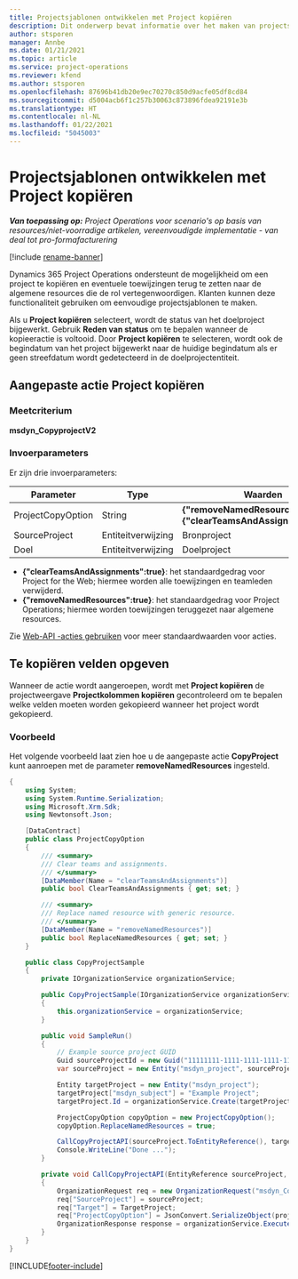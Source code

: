 ```yaml
---
title: Projectsjablonen ontwikkelen met Project kopiëren
description: Dit onderwerp bevat informatie over het maken van projectsjablonen met de aangepaste actie Project kopiëren.
author: stsporen
manager: Annbe
ms.date: 01/21/2021
ms.topic: article
ms.service: project-operations
ms.reviewer: kfend
ms.author: stsporen
ms.openlocfilehash: 87696b41db20e9ec70270c850d9acfe05df8cd84
ms.sourcegitcommit: d5004acb6f1c257b30063c873896fdea92191e3b
ms.translationtype: HT
ms.contentlocale: nl-NL
ms.lasthandoff: 01/22/2021
ms.locfileid: "5045003"
---
```

# <a name="develop-project-templates-with-copy-project"></a>Projectsjablonen ontwikkelen met Project kopiëren

_**Van toepassing op:** Project Operations voor scenario's op basis van resources/niet-voorradige artikelen, vereenvoudigde implementatie - van deal tot pro-formafacturering_

[!include [rename-banner](~/includes/cc-data-platform-banner.md)]

Dynamics 365 Project Operations ondersteunt de mogelijkheid om een project te kopiëren en eventuele toewijzingen terug te zetten naar de algemene resources die de rol vertegenwoordigen. Klanten kunnen deze functionaliteit gebruiken om eenvoudige projectsjablonen te maken.

Als u **Project kopiëren** selecteert, wordt de status van het doelproject bijgewerkt. Gebruik **Reden van status** om te bepalen wanneer de kopieeractie is voltooid. Door **Project kopiëren** te selecteren, wordt ook de begindatum van het project bijgewerkt naar de huidige begindatum als er geen streefdatum wordt gedetecteerd in de doelprojectentiteit.

## <a name="copy-project-custom-action"></a>Aangepaste actie Project kopiëren 

### <a name="name"></a>Meetcriterium 

**msdyn_CopyprojectV2**

### <a name="input-parameters"></a>Invoerparameters
Er zijn drie invoerparameters:

| Parameter          | Type   | Waarden                                                   | 
|--------------------|--------|----------------------------------------------------------|
| ProjectCopyOption  | String | **{"removeNamedResources":true}** of **{"clearTeamsAndAssignments":true}** |
| SourceProject      | Entiteitverwijzing | Bronproject |
| Doel             | Entiteitverwijzing | Doelproject |


- **{"clearTeamsAndAssignments":true}**: het standaardgedrag voor Project for the Web; hiermee worden alle toewijzingen en teamleden verwijderd.
- **{"removeNamedResources":true}**: het standaardgedrag voor Project Operations; hiermee worden toewijzingen teruggezet naar algemene resources.

Zie [Web-API -acties gebruiken](https://docs.microsoft.com/powerapps/developer/common-data-service/webapi/use-web-api-actions) voor meer standaardwaarden voor acties.

## <a name="specify-fields-to-copy"></a>Te kopiëren velden opgeven 
Wanneer de actie wordt aangeroepen, wordt met **Project kopiëren** de projectweergave **Projectkolommen kopiëren** gecontroleerd om te bepalen welke velden moeten worden gekopieerd wanneer het project wordt gekopieerd.


### <a name="example"></a>Voorbeeld
Het volgende voorbeeld laat zien hoe u de aangepaste actie **CopyProject** kunt aanroepen met de parameter **removeNamedResources** ingesteld.
```C#
{
    using System;
    using System.Runtime.Serialization;
    using Microsoft.Xrm.Sdk;
    using Newtonsoft.Json;

    [DataContract]
    public class ProjectCopyOption
    {
        /// <summary>
        /// Clear teams and assignments.
        /// </summary>
        [DataMember(Name = "clearTeamsAndAssignments")]
        public bool ClearTeamsAndAssignments { get; set; }

        /// <summary>
        /// Replace named resource with generic resource.
        /// </summary>
        [DataMember(Name = "removeNamedResources")]
        public bool ReplaceNamedResources { get; set; }
    }

    public class CopyProjectSample
    {
        private IOrganizationService organizationService;

        public CopyProjectSample(IOrganizationService organizationService)
        {
            this.organizationService = organizationService;
        }

        public void SampleRun()
        {
            // Example source project GUID
            Guid sourceProjectId = new Guid("11111111-1111-1111-1111-111111111111");
            var sourceProject = new Entity("msdyn_project", sourceProjectId);

            Entity targetProject = new Entity("msdyn_project");
            targetProject["msdyn_subject"] = "Example Project";
            targetProject.Id = organizationService.Create(targetProject);

            ProjectCopyOption copyOption = new ProjectCopyOption();
            copyOption.ReplaceNamedResources = true;

            CallCopyProjectAPI(sourceProject.ToEntityReference(), targetProject.ToEntityReference(), copyOption);
            Console.WriteLine("Done ...");
        }

        private void CallCopyProjectAPI(EntityReference sourceProject, EntityReference TargetProject, ProjectCopyOption projectCopyOption)
        {
            OrganizationRequest req = new OrganizationRequest("msdyn_CopyProjectV2");
            req["SourceProject"] = sourceProject;
            req["Target"] = TargetProject;
            req["ProjectCopyOption"] = JsonConvert.SerializeObject(projectCopyOption);
            OrganizationResponse response = organizationService.Execute(req);
        }
    }
}
```


[!INCLUDE[footer-include](../includes/footer-banner.md)]